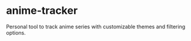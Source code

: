 # anime-tracker
Personal tool to track anime series with customizable themes and filtering options.
